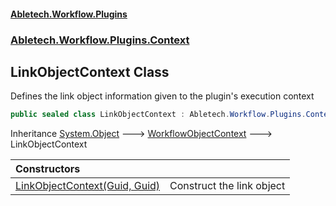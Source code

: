 #### [Abletech.Workflow.Plugins](index.md 'index')
### [Abletech.Workflow.Plugins.Context](Abletech_Workflow_Plugins_Context.md 'Abletech.Workflow.Plugins.Context')
## LinkObjectContext Class
Defines the link object information given to the plugin's execution context  
```csharp
public sealed class LinkObjectContext : Abletech.Workflow.Plugins.Context.WorkflowObjectContext
```

Inheritance [System.Object](https://docs.microsoft.com/en-us/dotnet/api/System.Object 'System.Object') &#129106; [WorkflowObjectContext](WorkflowObjectContext.md 'Abletech.Workflow.Plugins.Context.WorkflowObjectContext') &#129106; LinkObjectContext  

| Constructors | |
| :--- | :--- |
| [LinkObjectContext(Guid, Guid)](LinkObjectContext_LinkObjectContext(Guid_Guid).md 'Abletech.Workflow.Plugins.Context.LinkObjectContext.LinkObjectContext(System.Guid, System.Guid)') | Construct the link object<br/> |
